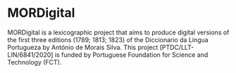 # MORDigital
MORDigital is a lexicographic project that aims to produce digital versions of the first three editions (1789; 1813; 1823) of the Diccionario da Lingua Portugueza by António de Morais Silva. This project [PTDC/LLT-LIN/6841/2020] is funded by Portuguese Foundation for Science and Technology (FCT).
